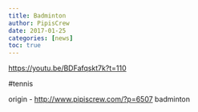 ```yaml
---
title: Badminton
author: PipisCrew
date: 2017-01-25
categories: [news]
toc: true
---
```


https://youtu.be/BDFafqskt7k?t=110

#tennis

origin - http://www.pipiscrew.com/?p=6507 badminton